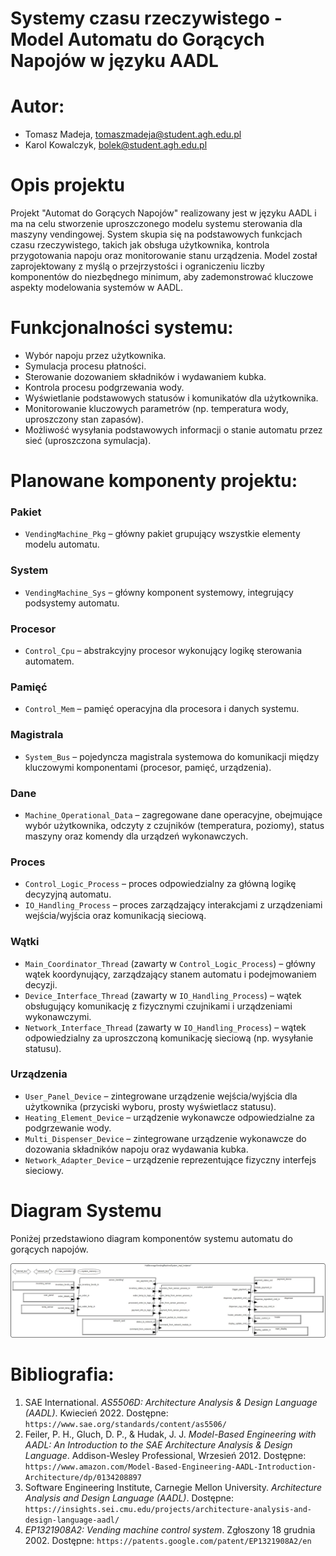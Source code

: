 # Systemy czasu rzeczywistego - Model Automatu do Gorących Napojów w języku AADL

# Autor:
- Tomasz Madeja, tomaszmadeja@student.agh.edu.pl
- Karol Kowalczyk, bolek@student.agh.edu.pl

# Opis projektu

Projekt "Automat do Gorących Napojów" realizowany jest w języku AADL i ma na celu stworzenie uproszczonego modelu systemu sterowania dla maszyny vendingowej. System skupia się na podstawowych funkcjach czasu rzeczywistego, takich jak obsługa użytkownika, kontrola przygotowania napoju oraz monitorowanie stanu urządzenia. Model został zaprojektowany z myślą o przejrzystości i ograniczeniu liczby komponentów do niezbędnego minimum, aby zademonstrować kluczowe aspekty modelowania systemów w AADL.

# Funkcjonalności systemu:

- Wybór napoju przez użytkownika.
- Symulacja procesu płatności.
- Sterowanie dozowaniem składników i wydawaniem kubka.
- Kontrola procesu podgrzewania wody.
- Wyświetlanie podstawowych statusów i komunikatów dla użytkownika.
- Monitorowanie kluczowych parametrów (np. temperatura wody, uproszczony stan zapasów).
- Możliwość wysyłania podstawowych informacji o stanie automatu przez sieć (uproszczona symulacja).

# Planowane komponenty projektu:

### Pakiet
- `VendingMachine_Pkg` – główny pakiet grupujący wszystkie elementy modelu automatu.

### System
- `VendingMachine_Sys` – główny komponent systemowy, integrujący podsystemy automatu.

### Procesor
- `Control_Cpu` – abstrakcyjny procesor wykonujący logikę sterowania automatem.

### Pamięć
- `Control_Mem` – pamięć operacyjna dla procesora i danych systemu.

### Magistrala
- `System_Bus` – pojedyncza magistrala systemowa do komunikacji między kluczowymi komponentami (procesor, pamięć, urządzenia).

### Dane
- `Machine_Operational_Data` – zagregowane dane operacyjne, obejmujące wybór użytkownika, odczyty z czujników (temperatura, poziomy), status maszyny oraz komendy dla urządzeń wykonawczych.

### Proces
- `Control_Logic_Process` – proces odpowiedzialny za główną logikę decyzyjną automatu.
- `IO_Handling_Process` – proces zarządzający interakcjami z urządzeniami wejścia/wyjścia oraz komunikacją sieciową.

### Wątki
- `Main_Coordinator_Thread` (zawarty w `Control_Logic_Process`) – główny wątek koordynujący, zarządzający stanem automatu i podejmowaniem decyzji.
- `Device_Interface_Thread` (zawarty w `IO_Handling_Process`) – wątek obsługujący komunikację z fizycznymi czujnikami i urządzeniami wykonawczymi.
- `Network_Interface_Thread` (zawarty w `IO_Handling_Process`) – wątek odpowiedzialny za uproszczoną komunikację sieciową (np. wysyłanie statusu).

### Urządzenia
- `User_Panel_Device` – zintegrowane urządzenie wejścia/wyjścia dla użytkownika (przyciski wyboru, prosty wyświetlacz statusu).
- `Heating_Element_Device` – urządzenie wykonawcze odpowiedzialne za podgrzewanie wody.
- `Multi_Dispenser_Device` – zintegrowane urządzenie wykonawcze do dozowania składników napoju oraz wydawania kubka.
- `Network_Adapter_Device` – urządzenie reprezentujące fizyczny interfejs sieciowy.

# Diagram Systemu

Poniżej przedstawiono diagram komponentów systemu automatu do gorących napojów.

![Diagram automatu do napojów](vending_machine_diagram.jpg)


# Bibliografia:

1.  SAE International. *AS5506D: Architecture Analysis & Design Language (AADL)*. Kwiecień 2022. Dostępne: `https://www.sae.org/standards/content/as5506/`
2.  Feiler, P. H., Gluch, D. P., & Hudak, J. J. *Model-Based Engineering with AADL: An Introduction to the SAE Architecture Analysis & Design Language*. Addison-Wesley Professional, Wrzesień 2012. Dostępne: `https://www.amazon.com/Model-Based-Engineering-AADL-Introduction-Architecture/dp/0134208897`
3.  Software Engineering Institute, Carnegie Mellon University. *Architecture Analysis and Design Language (AADL)*. Dostępne: `https://insights.sei.cmu.edu/projects/architecture-analysis-and-design-language-aadl/`
4.  *EP1321908A2: Vending machine control system*. Zgłoszony 18 grudnia 2002. Dostępne: `https://patents.google.com/patent/EP1321908A2/en`
